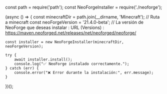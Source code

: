 const path = require('path');
const NeoForgeInstaller = require('./neoforge');

(async () => {
    const minecraftDir = path.join(__dirname, 'Minecraft'); // Ruta a minecraft
    const neoForgeVersion = '21.4.0-beta'; // La versión de NeoForge que deseas instalar : URL (Versions) : https://maven.neoforged.net/releases/net/neoforged/neoforge/

    const installer = new NeoForgeInstaller(minecraftDir, neoForgeVersion);

    try {
        await installer.install();
        console.log("✅ NeoForge instalado correctamente.");
    } catch (err) {
        console.error("❌ Error durante la instalación:", err.message);
    }
})();
